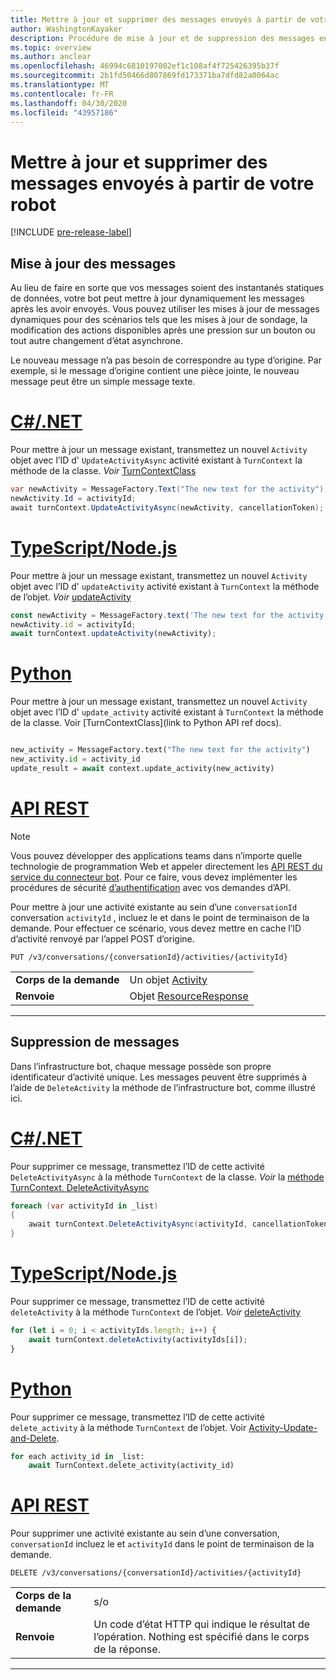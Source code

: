 ```yaml
---
title: Mettre à jour et supprimer des messages envoyés à partir de votre robot
author: WashingtonKayaker
description: Procédure de mise à jour et de suppression des messages envoyés à partir de votre robot Microsoft teams
ms.topic: overview
ms.author: anclear
ms.openlocfilehash: 46994c6810197002ef1c108af4f725426395b37f
ms.sourcegitcommit: 2b1fd50466d807869fd173371ba7dfd82a0064ac
ms.translationtype: MT
ms.contentlocale: fr-FR
ms.lasthandoff: 04/30/2020
ms.locfileid: "43957186"
---
```

# <a name="update-and-delete-messages-sent-from-your-bot"></a>Mettre à jour et supprimer des messages envoyés à partir de votre robot

[!INCLUDE [pre-release-label](~/includes/v4-to-v3-pointer-bots.md)]

## <a name="updating-messages"></a>Mise à jour des messages

Au lieu de faire en sorte que vos messages soient des instantanés statiques de données, votre bot peut mettre à jour dynamiquement les messages après les avoir envoyés. Vous pouvez utiliser les mises à jour de messages dynamiques pour des scénarios tels que les mises à jour de sondage, la modification des actions disponibles après une pression sur un bouton ou tout autre changement d’état asynchrone.

Le nouveau message n’a pas besoin de correspondre au type d’origine. Par exemple, si le message d’origine contient une pièce jointe, le nouveau message peut être un simple message texte.

# <a name="cnet"></a>[C#/.NET](#tab/dotnet)

Pour mettre à jour un message existant, transmettez un nouvel `Activity` objet avec l’ID d' `UpdateActivityAsync` activité existant à `TurnContext` la méthode de la classe. *Voir* [TurnContextClass](/dotnet/api/microsoft.bot.builder.turncontext?view=botbuilder-dotnet-stable)

```csharp
var newActivity = MessageFactory.Text("The new text for the activity");
newActivity.Id = activityId;
await turnContext.UpdateActivityAsync(newActivity, cancellationToken);
```

# <a name="typescriptnodejs"></a>[TypeScript/Node.js](#tab/typescript)

Pour mettre à jour un message existant, transmettez un nouvel `Activity` objet avec l’ID d' `updateActivity` activité existant à `TurnContext` la méthode de l’objet. *Voir* [updateActivity](/javascript/api/botbuilder-core/turncontext?view=botbuilder-ts-latest#updateactivity-partial-activity--)

```typescript
const newActivity = MessageFactory.text('The new text for the activity');
newActivity.id = activityId;
await turnContext.updateActivity(newActivity);
```

# <a name="python"></a>[Python](#tab/python)

Pour mettre à jour un message existant, transmettez un nouvel `Activity` objet avec l’ID d' `update_activity` activité existant à `TurnContext` la méthode de la classe. Voir [TurnContextClass](link to Python API ref docs).

```python

new_activity = MessageFactory.text("The new text for the activity")
new_activity.id = activity_id
update_result = await context.update_activity(new_activity)

```

# <a name="rest-api"></a>[API REST](#tab/rest)

>[!NOTE]
>Vous pouvez développer des applications teams dans n’importe quelle technologie de programmation Web et appeler directement les [API REST du service du connecteur bot](/azure/bot-service/rest-api/bot-framework-rest-connector-api-reference?view=azure-bot-service-4.0). Pour ce faire, vous devez implémenter les procédures de sécurité [d’authentification](/azure/bot-service/rest-api/bot-framework-rest-connector-authentication?view=azure-bot-service-4.0) avec vos demandes d’API.

Pour mettre à jour une activité existante au sein d’une `conversationId` conversation `activityId` , incluez le et dans le point de terminaison de la demande. Pour effectuer ce scénario, vous devez mettre en cache l’ID d’activité renvoyé par l’appel POST d’origine.

```http
PUT /v3/conversations/{conversationId}/activities/{activityId}
```

| | |
|----|----|
| **Corps de la demande** | Un objet [Activity](/azure/bot-service/rest-api/bot-framework-rest-connector-api-reference?view=azure-bot-service-4.0#activity-object) |
| **Renvoie** | Objet [ResourceResponse](/azure/bot-service/rest-api/bot-framework-rest-connector-api-reference?view=azure-bot-service-4.0#resourceresponse-object) |

---

## <a name="deleting-messages"></a>Suppression de messages

Dans l’infrastructure bot, chaque message possède son propre identificateur d’activité unique.
Les messages peuvent être supprimés à l’aide de `DeleteActivity` la méthode de l’infrastructure bot, comme illustré ici.

# <a name="cnet"></a>[C#/.NET](#tab/dotnet)

Pour supprimer ce message, transmettez l’ID de cette activité `DeleteActivityAsync` à la méthode `TurnContext` de la classe. *Voir* la [méthode TurnContext. DeleteActivityAsync](/dotnet/api/microsoft.bot.builder.turncontext.deleteactivityasync?view=botbuilder-dotnet-stable)

```csharp
foreach (var activityId in _list)
{
    await turnContext.DeleteActivityAsync(activityId, cancellationToken);
}
```

# <a name="typescriptnodejs"></a>[TypeScript/Node.js](#tab/typescript)

Pour supprimer ce message, transmettez l’ID de cette activité `deleteActivity` à la méthode `TurnContext` de l’objet. *Voir* [deleteActivity](/javascript/api/botbuilder-core/turncontext?view=botbuilder-ts-latest#deleteactivity-string---partial-conversationreference--)

```typescript
for (let i = 0; i < activityIds.length; i++) {
    await turnContext.deleteActivity(activityIds[i]);
}
```

# <a name="python"></a>[Python](#tab/python)

Pour supprimer ce message, transmettez l’ID de cette activité `delete_activity` à la méthode `TurnContext` de l’objet. Voir [Activity-Update-and-Delete](https://github.com/microsoft/botbuilder-python/blob/c04ecacb22c1f4b43a671fe2f1e4782218391975/tests/teams/scenarios/activity-update-and-delete/bots/activity_update_and_delete_bot.py).

```python
for each activity_id in _list:
    await TurnContext.delete_activity(activity_id)
```

# <a name="rest-api"></a>[API REST](#tab/rest)

 Pour supprimer une activité existante au sein d’une conversation, `conversationId` incluez le et `activityId` dans le point de terminaison de la demande.

```http
DELETE /v3/conversations/{conversationId}/activities/{activityId}
```

| | |
|----|----|
| **Corps de la demande** | s/o |
| **Renvoie** | Un code d’état HTTP qui indique le résultat de l’opération. Nothing est spécifié dans le corps de la réponse. |

---
